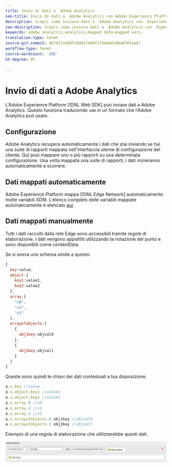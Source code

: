 ```yaml
---
title: Invio di dati a  Adobe Analytics
seo-title: Invio di dati a  Adobe Analytics con Adobe Experience Platform Web SDK
description: Scopri come inviare dati a  Adobe Analytics con  Experience Platform Web SDK
seo-description: Scopri come inviare dati a  Adobe Analytics con  Experience Platform Web SDK
keywords: adobe analytics;analytics;mapped data;mapped vars;
translation-type: tm+mt
source-git-commit: db742119d8f169817080f1fd4e0dc08a0f0faa47
workflow-type: tm+mt
source-wordcount: '202'
ht-degree: 0%

---
```



# Invio di dati a  Adobe Analytics

L&#39;Adobe Experience Platform [!DNL Web SDK] può inviare dati a  Adobe Analytics. Questo funziona traducendo `xdm` in un formato che l&#39;Adobe Analytics  può usare.

## Configurazione

 Adobe Analytics recupera automaticamente i dati che stai inviando se hai una suite di rapporti mappata nell&#39;interfaccia utente di configurazione del cliente. Qui puoi mappare uno o più rapporti su una determinata configurazione. Una volta mappata una suite di rapporti, i dati inizieranno automaticamente a scorrere.

## Dati mappati automaticamente

Adobe Experience Platform mappa [!DNL Edge Network] automaticamente molte variabili XDM. L&#39;elenco completo delle variabili mappate automaticamente è elencato [qui](automatically-mapped-vars.md).

## Dati mappati manualmente

Tutti i dati raccolti dalla rete Edge sono accessibili tramite regole di elaborazione. I dati vengono appiattiti utilizzando la notazione del punto e sono disponibili come contextData.

Se si aveva uno schema simile a questo.

```javascript
{
  key:value,
  object:{
    key1:value1,
    key2:value2
  },
  array:[
    "v0",
    "v1",
    "v2"
  ],
  arrayofobjects:[
    {
      obj1key:objval0
    },
    {
      obj2key:objval1
    }
  ]
}
```

Queste sono quindi le chiavi dei dati contestuali a tua disposizione.

```javascript
a.x.key //value
a.x.object.key1 //value1
a.x.object.key2 //value2
a.x.array.0 //v0
a.x.array.1 //v1
a.x.array.2 //v2
a.x.arrayofobjects.0.obj1key //objval0
a.x.arrayofobjects.1.obj2key //objval1
```

Esempio di una regola di elaborazione che utilizzerebbe questi dati.

![Interfaccia delle regole di elaborazione](../../../assets/edge_analytics_processing_rules.png)
